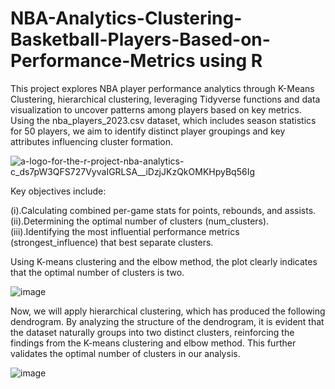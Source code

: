 # NBA-Analytics-Clustering-Basketball-Players-Based-on-Performance-Metrics using R
This project explores NBA player performance analytics through K-Means Clustering, hierarchical clustering, leveraging Tidyverse functions and data visualization to uncover patterns among players based on key metrics. Using the nba_players_2023.csv dataset, which includes season statistics for 50 players, we aim to identify distinct player groupings and key attributes influencing cluster formation.

![a-logo-for-the-r-project-nba-analytics-c_ds7pW3QFS727VyvaIGRLSA__iDzjJKzQkOMKHpyBq56Ig](https://github.com/user-attachments/assets/ba9e2d7d-888c-4b1c-99aa-f5140c4da7c4)



Key objectives include:

(i).Calculating combined per-game stats for points, rebounds, and assists.
(ii).Determining the optimal number of clusters (num_clusters).
(iii).Identifying the most influential performance metrics (strongest_influence) that best separate clusters.

Using K-means clustering and the elbow method, the plot clearly indicates that the optimal number of clusters is two.

![image](https://github.com/user-attachments/assets/8934a3cb-2924-4645-8355-d5ce6acb1999)

Now, we will apply hierarchical clustering, which has produced the following dendrogram. By analyzing the structure of the dendrogram, it is evident that the dataset naturally groups into two distinct clusters, reinforcing the findings from the K-means clustering and elbow method. This further validates the optimal number of clusters in our analysis.

![image](https://github.com/user-attachments/assets/e3e8ee0e-e6e1-4cdc-8845-cfa3544947b9)
